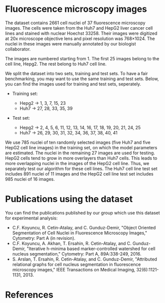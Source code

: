 # Fluorescence microscopy images

The dataset contains 2661 cell nuclei of 37 fluorescence microscopy images. The cells were taken from the Huh7 and HepG2 liver cancer cell lines and stained with nuclear Hoechst 33258. Their images were digitized at 20x microscope objective lens and pixel resolution was 768×1024. The nuclei in these images were manually annotated by our biologist collaborator.

The images are numbered starting from 1. The first 25 images belong to the cell line, Hepg2. The rest belong to Huh7 cell line. 

We split the dataset into two sets, training and test sets. To have a fair benchmarking, you may want to use the same training and test sets. Below, you can find the images used for training and test sets, seperately.


* Training set: 
    * Hepg2 -> 1, 3, 7, 15, 23
    * Huh7 -> 27, 28, 33, 35, 39
    
* Test set: 
    * Hepg2 -> 2, 4, 5, 6, 11, 12, 13, 14, 16, 17, 18, 19, 20, 21, 24, 25
    * Huh7 -> 26, 29, 30, 31, 32, 34, 36, 37, 38, 40, 41
    
We use 785 nuclei of ten randomly selected images (five Huh7 and five HepG2 cell line images) in the training set, on which the model parameters are estimated. The nuclei in the remaining 27 images are used for testing. HepG2 cells tend to grow in more overlayers than Huh7 cells. This leads to more overlapping nuclei in the images of the HepG2 cell line. Thus, we separately test our algorithm for these cell lines. The Huh7 cell line test set includes 891 nuclei of 11 images and the HepG2 cell line test set includes 985 nuclei of 16 images.

# Publications using the dataset
You can find the publications published by our group which use this dataset for experimental analysis:
* C.F. Koyuncu, R. Cetin-Atalay, and C. Gunduz-Demir, "Object Oriented Segmentation of Cell Nuclei in Fluorescence
Microscopy Images," Cytometry: Part A (in revision).
* C.F. Koyuncu, A. Akhan, T. Ersahin, R. Cetin-Atalay, and C. Gunduz-Demir, "Iterative h-minima based marker-controlled watershed for cell nucleus segmentation," Cytometry: Part A, 89A:338-249, 2016.
* S. Arslan, T. Ersahin, R. Cetin-Atalay, and C. Gunduz-Demir, "Attributed relational graphs for cell nucleus segmentation in fluorescence microscopy images," IEEE Transactions on Medical Imaging, 32(6):1121-1131, 2013.

# References

